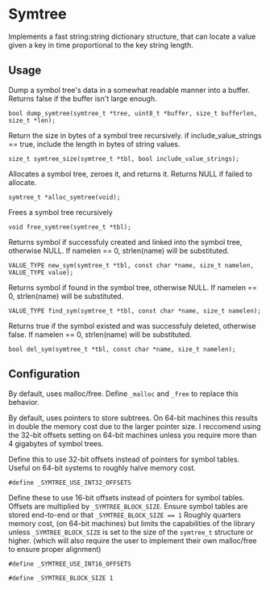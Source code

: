 
# Symtree

Implements a fast string:string dictionary structure, that can locate a value given a key in time proportional to the key string length.

## Usage

Dump a symbol tree's data in a somewhat readable manner into a buffer. Returns false if the buffer isn't large enough.

`bool dump_symtree(symtree_t *tree, uint8_t *buffer, size_t bufferlen, size_t *len);`

Return the size in bytes of a symbol tree recursively. if include_value_strings == true, include the length in bytes of string values.

`size_t symtree_size(symtree_t *tbl, bool include_value_strings);`

Allocates a symbol tree, zeroes it, and returns it. Returns NULL if failed to allocate.

`symtree_t *alloc_symtree(void);`

Frees a symbol tree recursively

`void free_symtree(symtree_t *tbl);`

Returns symbol if successfuly created and linked into the symbol tree, otherwise NULL.
If namelen == 0, strlen(name) will be substituted.

`VALUE_TYPE new_sym(symtree_t *tbl, const char *name, size_t namelen, VALUE_TYPE value);`

Returns symbol if found in the symbol tree, otherwise NULL.
If namelen == 0, strlen(name) will be substituted.

`VALUE_TYPE find_sym(symtree_t *tbl, const char *name, size_t namelen);`

Returns true if the symbol existed and was successfuly deleted, otherwise false.
If namelen == 0, strlen(name) will be substituted.

`bool del_sym(symtree_t *tbl, const char *name, size_t namelen);`

## Configuration

By default, uses malloc/free.
Define `_malloc` and `_free` to replace this behavior.

By default, uses pointers to store subtrees. On 64-bit machines this results in double the memory cost due to the larger pointer size.
I reccomend using the 32-bit offsets setting on 64-bit machines unless you require more than 4 gigabytes of symbol trees.

Define this to use 32-bit offsets instead of pointers for symbol tables.
Useful on 64-bit systems to roughly halve memory cost.

`#define _SYMTREE_USE_INT32_OFFSETS`

Define these to use 16-bit offsets instead of pointers for symbol tables.
Offsets are multiplied by `_SYMTREE_BLOCK_SIZE`.
Ensure symbol tables are stored end-to-end or that `_SYMTREE_BLOCK_SIZE == 1`
Roughly quarters memory cost, (on 64-bit machines) but limits the capabilities of the library unless `_SYMTREE_BLOCK_SIZE` is set to the size of the `symtree_t` structure or higher. (which will also require the user to implement their own malloc/free to ensure proper alignment)

`#define _SYMTREE_USE_INT16_OFFSETS`

`#define _SYMTREE_BLOCK_SIZE 1`


